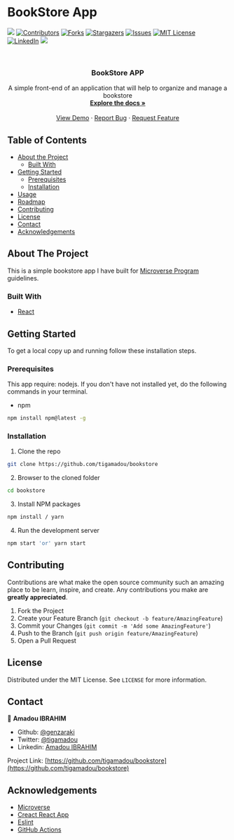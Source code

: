 # BookStore App
![](https://img.shields.io/badge/Microverse-blueviolet)
[![Contributors][contributors-shield]][contributors-url]
[![Forks][forks-shield]][forks-url]
[![Stargazers][stars-shield]][stars-url]
[![Issues][issues-shield]][issues-url]
[![MIT License][license-shield]][license-url]
[![LinkedIn][linkedin-shield]][linkedin-url]
![](https://github.com/tigamadou/bookstore/workflows/Linters/badge.svg)


<!-- PROJECT LOGO -->
<br />
<p align="center">
  
  <h3 align="center">BookStore APP</h3>

  <p align="center">
    A simple front-end of an application that will help to organize and manage a bookstore
    <br />
    <a href="#about-the-project"><strong>Explore the docs »</strong></a>
    <br />
    <br />
    <a href="https://iabookstore.herokuapp.com/" target="_blank" >View Demo</a>
    ·
    <a href="https://github.com/tigamadou/bookstore/issues">Report Bug</a>
    ·
    <a href="https://github.com/tigamadou/bookstore/issues">Request Feature</a>
  </p>
</p>



<!-- TABLE OF CONTENTS -->
## Table of Contents

* [About the Project](#about-the-project)
  * [Built With](#built-with)
* [Getting Started](#getting-started)
  * [Prerequisites](#prerequisites)
  * [Installation](#installation)
* [Usage](#usage)
* [Roadmap](#roadmap)
* [Contributing](#contributing)
* [License](#license)
* [Contact](#contact)
* [Acknowledgements](#acknowledgements)



<!-- ABOUT THE PROJECT -->
## About The Project

<!-- ![screenshot](./screenshot.png) -->

This is a simple bookstore app I have built for [Microverse Program](https://microverse.org)  guidelines.

### Built With
* [React](https://reactjs.org/)




<!-- GETTING STARTED -->
## Getting Started

To get a local copy up and running follow these installation steps.



### Prerequisites
This app require: nodejs. If you don't have not installed yet, do the following commands in your terminal.
* npm
```sh
npm install npm@latest -g
```

### Installation

1. Clone the repo

```sh
git clone https://github.com/tigamadou/bookstore
```

2. Browser to the cloned folder
```sh
cd bookstore
```

3. Install NPM packages
```sh
npm install / yarn 
```
4. Run the development server 
```sh
npm start 'or' yarn start
```




<!-- CONTRIBUTING -->
## Contributing

Contributions are what make the open source community such an amazing place to be learn, inspire, and create. Any contributions you make are **greatly appreciated**.

1. Fork the Project
2. Create your Feature Branch (`git checkout -b feature/AmazingFeature`)
3. Commit your Changes (`git commit -m 'Add some AmazingFeature'`)
4. Push to the Branch (`git push origin feature/AmazingFeature`)
5. Open a Pull Request



<!-- LICENSE -->
## License

Distributed under the MIT License. See `LICENSE` for more information.



<!-- CONTACT -->
## Contact
👤 **Amadou IBRAHIM**

- Github: [@genzaraki](https://github.com/tigamadou)
- Twitter: [@tigamadou](https://twitter.com/tigamadou)
- Linkedin: [Amadou IBRAHIM](https://www.linkedin.com/in/amadou-ibrahim/)


Project Link: [https://github.com/tigamadou/bookstore](https://github.com/tigamadou/bookstore)



<!-- ACKNOWLEDGEMENTS -->
## Acknowledgements
* [Microverse](https://microverse.org)
* [Creact React App](https://getbootstrap.com)
* [Eslint](https://eslint.org/)
* [GitHub Actions](https://github.com/features/actions)






<!-- MARKDOWN LINKS & IMAGES -->
<!-- https://www.markdownguide.org/basic-syntax/#reference-style-links -->
[contributors-shield]: https://img.shields.io/github/contributors/tigamadou/bookstore.svg?style=flat-square
[contributors-url]: https://github.com/tigamadou/bookstore/graphs/contributors
[forks-shield]: https://img.shields.io/github/forks/tigamadou/bookstore.svg?style=flat-square
[forks-url]: https://github.com/tigamadou/bookstore/network/members
[stars-shield]: https://img.shields.io/github/stars/tigamadou/bookstore.svg?style=flat-square
[stars-url]: https://github.com/tigamadou/bookstore/stargazers
[issues-shield]: https://img.shields.io/github/issues/tigamadou/bookstore.svg?style=flat-square
[issues-url]: https://github.com/tigamadou/bookstore/issues
[license-shield]: https://img.shields.io/github/license/tigamadou/bookstore.svg?style=flat-square
[license-url]: https://github.com/tigamadou/bookstore/blob/master/LICENSE.txt
[linkedin-shield]: https://img.shields.io/badge/-LinkedIn-black.svg?style=flat-square&logo=linkedin&colorB=555
[linkedin-url]: https://linkedin.com/in/amadou-ibrahim
[product-screenshot]: images/screenshot.png










